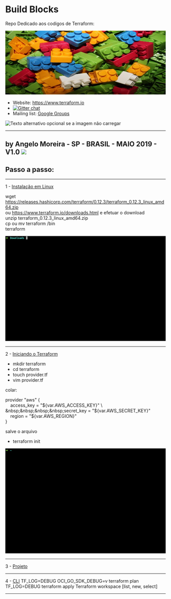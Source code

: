 
# Build Blocks

<p> Repo Dedicado aos codigos de Terraform: </p>

<img src="./img/blocks.jpg" height="200" width="600">

- Website: https://www.terraform.io
- [![Gitter chat](https://badges.gitter.im/hashicorp-terraform/Lobby.png)](https://gitter.im/hashicorp-terraform/Lobby)
- Mailing list: [Google Groups](http://groups.google.com/group/terraform-tool)

![Texto alternativo opcional se a imagem não carregar](https://azure.microsoft.com/images/shared/customers/terraform_l.png?v=a66283855f4ab7430d7ea09b1fbb36a63da2aeece1f2d11cc0b9983207d079b2) 

----------------------------------------------------------------------------------------------------------------
by Angelo Moreira - SP - BRASIL - MAIO 2019 - V1.0
[![](https://jaywcjlove.github.io/sb/ico/linux.svg)](https://jaywcjlove.github.io/linux-command/) 
----------------------------------------------------------------------------------------------------------------
## Passo a passo:
----------------------------------------------------------------------------------------------------------------
1 - [Instalação em Linux](#INSTALAÇÃO_EM_LINUX)

wget https://releases.hashicorp.com/terraform/0.12.3/terraform_0.12.3_linux_amd64.zip \
ou https://www.terraform.io/downloads.html e efetuar o download\
unzip terraform_0.12.3_linux_amd64.zip\
cp ou mv terraform /bin\
terraform

![install](./img/install.gif)


----------------------------------------------------------------------------------------------------------------
2 - [Iniciando o Terraform](#INICIANDO_TERRAFORM)

- mkdir terraform
- cd terraform
- touch provider.tf
- vim provider.tf

colar:

provider "aws" { \
&nbsp;&nbsp;&nbsp;&nbsp;access_key = "${var.AWS_ACCESS_KEY}" \
&nbsp;&nbsp;&nbsp;&nbsp;secret_key = "${var.AWS_SECRET_KEY}" \
&nbsp;&nbsp;&nbsp;&nbsp;region = "${var.AWS_REGION}" \
} 
  
salve o arquivo 

- terraform init 

![init](./img/init.gif)


----------------------------------------------------------------------------------------------------------------
3 - [Projeto](#Projeto)

----------------------------------------------------------------------------------------------------------------
4 - [CLI](#CLI)
TF_LOG=DEBUG OCI_GO_SDK_DEBUG=v terraform plan
TF_LOG=DEBUG terraform apply
Terraform workspace [list, new, select]

----------------------------------------------------------------------------------------------------------------
